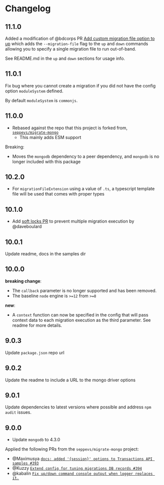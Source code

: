 # Changelog

## 11.1.0

Added a modification of @bdcorps PR [Add custom migration file option to up](https://github.com/seppevs/migrate-mongo/pull/251) which adds the `--migration-file`
flag to the `up` and `down` commands allowing you to specify a single migration file to run out-of-band.

See README.md in the `up` and `down` sections for usage info.

## 11.0.1

Fix bug where you cannot create a migration if you did not have the config option `moduleSystem` defined.

By default `moduleSystem` is `commonjs`.

## 11.0.0

- Rebased against the repo that this project is forked from, [`seppevs/migrate-mongo`](https://github.com/seppevs/migrate-mongo)
  * This mainly adds ESM support

Breaking:

- Moves the `mongodb` dependency to a peer dependency, and `mongodb` is no longer included with this package

## 10.2.0

- For `migrationFileExtension` using a value of `.ts`, a typescript template file will be used that comes with proper types

## 10.1.0

- Add [soft locks PR](https://github.com/seppevs/migrate-mongo/pull/262) to prevent multiple migration execution by @daveboulard

## 10.0.1

Update readme, docs in the samples dir

## 10.0.0

**breaking change**: 

- The `callback` parameter is no longer supported and has been removed.
- The baseline `node` engine is `>=12` from `>=8`

**new**: 

- A `context` function can now be specified in the config that will pass context 
data to each migration execution as the third parameter. See readme for more details.

## 9.0.3

Update `package.json` repo url

## 9.0.2

Update the readme to include a URL to the mongo driver options

## 9.0.1

Update dependencies to latest versions where possible and address `npm audit` issues.

## 9.0.0

- Update `mongodb` to 4.3.0

Applied the following PRs from the `seppevs/migrate-mongo` project:

- @Maximusya [`docs: added '{session}' options to Transactions API samples #393`](https://github.com/seppevs/migrate-mongo/pull/393)
- @Kuzzy [`Extend config for tuning migrations DB records #394`](https://github.com/seppevs/migrate-mongo/pull/394)
- @kabalin [`Fix up/down command console output when logger replaces it.`](https://github.com/seppevs/migrate-mongo/pull/365)
